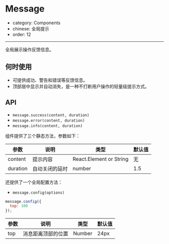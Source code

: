 # Message

- category: Components
- chinese: 全局提示
- order: 12

---

全局展示操作反馈信息。

## 何时使用

- 可提供成功、警告和错误等反馈信息。
- 顶部居中显示并自动消失，是一种不打断用户操作的轻量级提示方式。

## API

- `message.success(content, duration)`
- `message.error(content, duration)`
- `message.info(content, duration)`

组件提供了三个静态方法，参数如下：

| 参数       | 说明           | 类型                       | 默认值       |
|------------|----------------|----------------------------|--------------|
| content    | 提示内容       | React.Element or String    | 无           |
| duration   | 自动关闭的延时 | number                     | 1.5          |


还提供了一个全局配置方法：

- `message.config(options)`

```js
message.config({
  top: 100
});
```

| 参数       | 说明               | 类型                       | 默认值       |
|------------|--------------------|----------------------------|--------------|
| top        | 消息距离顶部的位置 | Number                     | 24px         |

